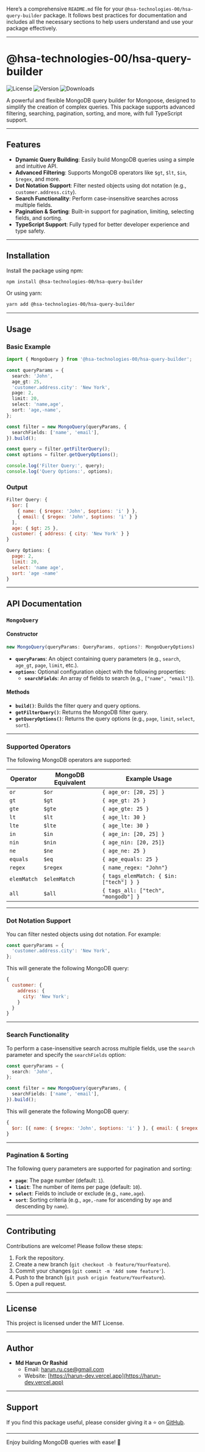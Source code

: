 Here’s a comprehensive `README.md` file for your `@hsa-technologies-00/hsa-query-builder` package. It follows best practices for documentation and includes all the necessary sections to help users understand and use your package effectively.

---

# @hsa-technologies-00/hsa-query-builder

![License](https://img.shields.io/npm/l/@hsa-technologies-00/hsa-query-buildr)
![Version](https://img.shields.io/npm/v/@hsa-technologies-00/hsa-query-builder)
![Downloads](https://img.shields.io/npm/dm/@hsa-technologies-00/hsa-query-builder)

A powerful and flexible MongoDB query builder for Mongoose, designed to simplify the creation of complex queries. This package supports advanced filtering, searching, pagination, sorting, and more, with full TypeScript support.

---

## Features

- **Dynamic Query Building**: Easily build MongoDB queries using a simple and intuitive API.
- **Advanced Filtering**: Supports MongoDB operators like `$gt`, `$lt`, `$in`, `$regex`, and more.
- **Dot Notation Support**: Filter nested objects using dot notation (e.g., `customer.address.city`).
- **Search Functionality**: Perform case-insensitive searches across multiple fields.
- **Pagination & Sorting**: Built-in support for pagination, limiting, selecting fields, and sorting.
- **TypeScript Support**: Fully typed for better developer experience and type safety.

---

## Installation

Install the package using npm:

```bash
npm install @hsa-technologies-00/hsa-query-builder
```

Or using yarn:

```bash
yarn add @hsa-technologies-00/hsa-query-builder
```

---

## Usage

### Basic Example

```typescript
import { MongoQuery } from '@hsa-technologies-00/hsa-query-builder';

const queryParams = {
  search: 'John',
  age_gt: 25,
  'customer.address.city': 'New York',
  page: 2,
  limit: 20,
  select: 'name,age',
  sort: 'age,-name',
};

const filter = new MongoQuery(queryParams, {
  searchFields: ['name', 'email'],
}).build();

const query = filter.getFilterQuery();
const options = filter.getQueryOptions();

console.log('Filter Query:', query);
console.log('Query Options:', options);
```

### Output

```javascript
Filter Query: {
  $or: [
    { name: { $regex: 'John', $options: 'i' } },
    { email: { $regex: 'John', $options: 'i' } }
  ],
  age: { $gt: 25 },
  customer: { address: { city: 'New York' } }
}

Query Options: {
  page: 2,
  limit: 20,
  select: 'name age',
  sort: 'age -name'
}
```

---

## API Documentation

### `MongoQuery`

#### Constructor

```typescript
new MongoQuery(queryParams: QueryParams, options?: MongoQueryOptions)
```

- **`queryParams`**: An object containing query parameters (e.g., `search`, `age_gt`, `page`, `limit`, etc.).
- **`options`**: Optional configuration object with the following properties:
  - **`searchFields`**: An array of fields to search (e.g., `["name", "email"]`).

#### Methods

- **`build()`**: Builds the filter query and query options.
- **`getFilterQuery()`**: Returns the MongoDB filter query.
- **`getQueryOptions()`**: Returns the query options (e.g., `page`, `limit`, `select`, `sort`).

---

### Supported Operators

The following MongoDB operators are supported:

| Operator    | MongoDB Equivalent | Example Usage                           |
| ----------- | ------------------ | --------------------------------------- |
| `or`        | `$or`              | `{ age_or: [20, 25] }`                  |
| `gt`        | `$gt`              | `{ age_gt: 25 }`                        |
| `gte`       | `$gte`             | `{ age_gte: 25 }`                       |
| `lt`        | `$lt`              | `{ age_lt: 30 }`                        |
| `lte`       | `$lte`             | `{ age_lte: 30 }`                       |
| `in`        | `$in`              | `{ age_in: [20, 25] }`                  |
| `nin`       | `$nin`             | `{ age_nin: [20, 25]}`                  |
| `ne`        | `$ne`              | `{ age_ne: 25 }`                        |
| `equals`    | `$eq`              | `{ age_equals: 25 }`                    |
| `regex`     | `$regex`           | `{ name_regex: "John"}`                 |
| `elemMatch` | `$elemMatch`       | `{ tags_elemMatch: { $in: ["tech"] } }` |
| `all`       | `$all`             | `{ tags_all: ["tech", "mongodb"] }`     |

---

### Dot Notation Support

You can filter nested objects using dot notation. For example:

```typescript
const queryParams = {
  'customer.address.city': 'New York',
};
```

This will generate the following MongoDB query:

```javascript
{
  customer: {
    address: {
      city: 'New York';
    }
  }
}
```

---

### Search Functionality

To perform a case-insensitive search across multiple fields, use the `search` parameter and specify the `searchFields` option:

```typescript
const queryParams = {
  search: 'John',
};

const filter = new MongoQuery(queryParams, {
  searchFields: ['name', 'email'],
}).build();
```

This will generate the following MongoDB query:

```javascript
{
  $or: [{ name: { $regex: 'John', $options: 'i' } }, { email: { $regex: 'John', $options: 'i' } }];
}
```

---

### Pagination & Sorting

The following query parameters are supported for pagination and sorting:

- **`page`**: The page number (default: `1`).
- **`limit`**: The number of items per page (default: `10`).
- **`select`**: Fields to include or exclude (e.g., `name,age`).
- **`sort`**: Sorting criteria (e.g., `age,-name` for ascending by `age` and descending by `name`).

---

## Contributing

Contributions are welcome! Please follow these steps:

1. Fork the repository.
2. Create a new branch (`git checkout -b feature/YourFeature`).
3. Commit your changes (`git commit -m 'Add some feature'`).
4. Push to the branch (`git push origin feature/YourFeature`).
5. Open a pull request.

---

## License

This project is licensed under the MIT License.

---

## Author

- **Md Harun Or Rashid**
  - Email: [harun.ru.cse@gmail.com](mailto:harun.ru.cse@gmail.com)
  - Website: [https://harun-dev.vercel.app](https://harun-dev.vercel.app)

---

## Support

If you find this package useful, please consider giving it a ⭐️ on [GitHub](https://github.com/hsa-technologies-00/hsa-query-builder).

---

Enjoy building MongoDB queries with ease! 🚀
